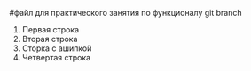 #файл для практического занятия по функционалу git branch
1. Первая строка
2. Вторая строка
3. Сторка с ашипкой
4. Четвертая строка
